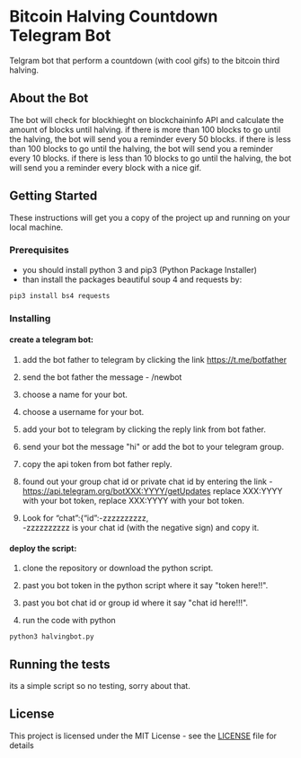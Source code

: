 # Bitcoin Halving Countdown Telegram Bot
Telgram bot that perform a countdown (with cool gifs) to the bitcoin third halving.

## About the Bot

The bot will check for blockhieght on blockchaininfo API and calculate the amount of blocks until halving.
if there is more than 100 blocks to go until the halving, the bot will send you a reminder every 50 blocks.
if there is less than 100 blocks to go until the halving, the bot will send you a reminder every 10 blocks.
if there is less than 10 blocks to go until the halving, the bot will send you a reminder every block with a nice gif.


## Getting Started

These instructions will get you a copy of the project up and running on your local machine.


### Prerequisites

- you should install python 3 and pip3 (Python Package Installer)
- than install the packages beautiful soup 4 and requests by:


```
pip3 install bs4 requests
```

### Installing

#### create a telegram bot:

1. add the bot father to telegram by clicking the link https://t.me/botfather

2. send the bot father the message - /newbot

3. choose a name for your bot.

4. choose a username for your bot.

5. add your bot to telegram by clicking the reply link from bot father.

6. send your bot the message "hi" or add the bot to your telegram group.

7. copy the api token from bot father reply.

8. found out your group chat id or private chat id by entering the link -<br>
 https://api.telegram.org/botXXX:YYYY/getUpdates
replace XXX:YYYY with your bot token, replace XXX:YYYY with your bot token.

9. Look for “chat”:{“id”:-zzzzzzzzzz,<br>-zzzzzzzzzz is your chat id (with the negative sign) and copy it.

#### deploy the script:

1. clone the repository or download the python script.

2. past you bot token in the python script where it say "token here!!".

3. past you bot chat id or group id where it say "chat id here!!!".

4. run the code with python

```
python3 halvingbot.py
```

## Running the tests
its a simple script so no testing, sorry about that.

## License

This project is licensed under the MIT License - see the [LICENSE](LICENSE) file for details


